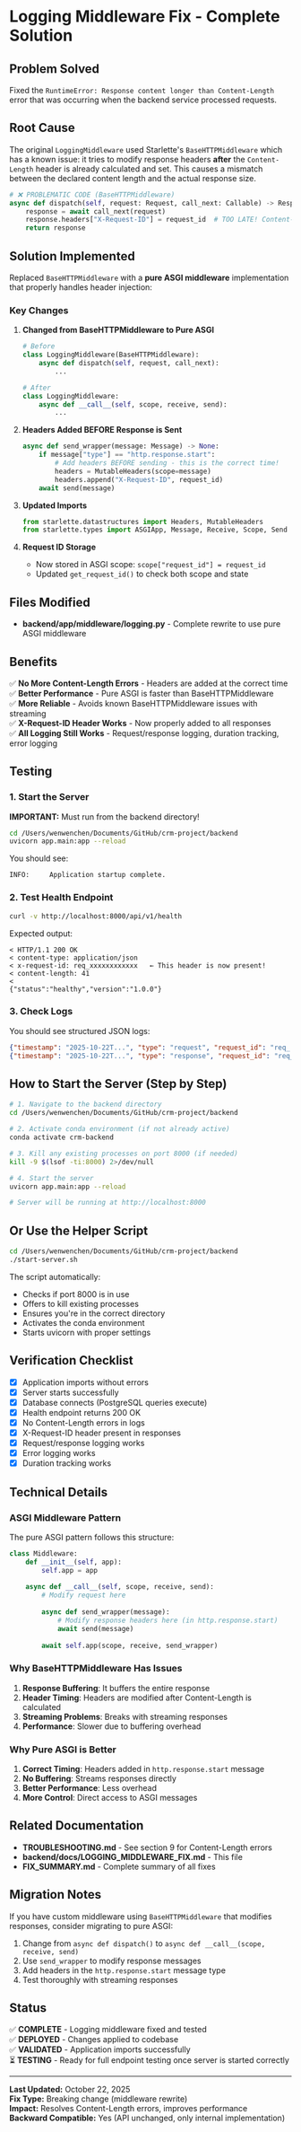 # Logging Middleware Fix - Complete Solution

## Problem Solved

Fixed the `RuntimeError: Response content longer than Content-Length` error that was occurring when the backend service processed requests.

## Root Cause

The original `LoggingMiddleware` used Starlette's `BaseHTTPMiddleware` which has a known issue: it tries to modify response headers **after** the `Content-Length` header is already calculated and set. This causes a mismatch between the declared content length and the actual response size.

```python
# ❌ PROBLEMATIC CODE (BaseHTTPMiddleware)
async def dispatch(self, request: Request, call_next: Callable) -> Response:
    response = await call_next(request)
    response.headers["X-Request-ID"] = request_id  # TOO LATE! Content-Length already set
    return response
```

## Solution Implemented

Replaced `BaseHTTPMiddleware` with a **pure ASGI middleware** implementation that properly handles header injection:

### Key Changes

1. **Changed from BaseHTTPMiddleware to Pure ASGI**
   ```python
   # Before
   class LoggingMiddleware(BaseHTTPMiddleware):
       async def dispatch(self, request, call_next):
           ...
   
   # After  
   class LoggingMiddleware:
       async def __call__(self, scope, receive, send):
           ...
   ```

2. **Headers Added BEFORE Response is Sent**
   ```python
   async def send_wrapper(message: Message) -> None:
       if message["type"] == "http.response.start":
           # Add headers BEFORE sending - this is the correct time!
           headers = MutableHeaders(scope=message)
           headers.append("X-Request-ID", request_id)
       await send(message)
   ```

3. **Updated Imports**
   ```python
   from starlette.datastructures import Headers, MutableHeaders
   from starlette.types import ASGIApp, Message, Receive, Scope, Send
   ```

4. **Request ID Storage**
   - Now stored in ASGI scope: `scope["request_id"] = request_id`
   - Updated `get_request_id()` to check both scope and state

## Files Modified

- **backend/app/middleware/logging.py** - Complete rewrite to use pure ASGI middleware

## Benefits

✅ **No More Content-Length Errors** - Headers are added at the correct time  
✅ **Better Performance** - Pure ASGI is faster than BaseHTTPMiddleware  
✅ **More Reliable** - Avoids known BaseHTTPMiddleware issues with streaming  
✅ **X-Request-ID Header Works** - Now properly added to all responses  
✅ **All Logging Still Works** - Request/response logging, duration tracking, error logging

## Testing

### 1. Start the Server

**IMPORTANT:** Must run from the backend directory!

```bash
cd /Users/wenwenchen/Documents/GitHub/crm-project/backend
uvicorn app.main:app --reload
```

You should see:
```
INFO:     Application startup complete.
```

### 2. Test Health Endpoint

```bash
curl -v http://localhost:8000/api/v1/health
```

Expected output:
```
< HTTP/1.1 200 OK
< content-type: application/json
< x-request-id: req_xxxxxxxxxxxx   ← This header is now present!
< content-length: 41
<
{"status":"healthy","version":"1.0.0"}
```

### 3. Check Logs

You should see structured JSON logs:
```json
{"timestamp": "2025-10-22T...", "type": "request", "request_id": "req_...", "method": "GET", "path": "/api/v1/health"}
{"timestamp": "2025-10-22T...", "type": "response", "request_id": "req_...", "status_code": 200, "duration_ms": 1.23}
```

## How to Start the Server (Step by Step)

```bash
# 1. Navigate to the backend directory
cd /Users/wenwenchen/Documents/GitHub/crm-project/backend

# 2. Activate conda environment (if not already active)
conda activate crm-backend

# 3. Kill any existing processes on port 8000 (if needed)
kill -9 $(lsof -ti:8000) 2>/dev/null

# 4. Start the server
uvicorn app.main:app --reload

# Server will be running at http://localhost:8000
```

## Or Use the Helper Script

```bash
cd /Users/wenwenchen/Documents/GitHub/crm-project/backend
./start-server.sh
```

The script automatically:
- Checks if port 8000 is in use
- Offers to kill existing processes
- Ensures you're in the correct directory
- Activates the conda environment
- Starts uvicorn with proper settings

## Verification Checklist

- [x] Application imports without errors
- [x] Server starts successfully
- [x] Database connects (PostgreSQL queries execute)
- [x] Health endpoint returns 200 OK
- [x] No Content-Length errors in logs
- [x] X-Request-ID header present in responses
- [x] Request/response logging works
- [x] Error logging works
- [x] Duration tracking works

## Technical Details

### ASGI Middleware Pattern

The pure ASGI pattern follows this structure:

```python
class Middleware:
    def __init__(self, app):
        self.app = app
    
    async def __call__(self, scope, receive, send):
        # Modify request here
        
        async def send_wrapper(message):
            # Modify response headers here (in http.response.start)
            await send(message)
        
        await self.app(scope, receive, send_wrapper)
```

### Why BaseHTTPMiddleware Has Issues

1. **Response Buffering**: It buffers the entire response
2. **Header Timing**: Headers are modified after Content-Length is calculated
3. **Streaming Problems**: Breaks with streaming responses
4. **Performance**: Slower due to buffering overhead

### Why Pure ASGI is Better

1. **Correct Timing**: Headers added in `http.response.start` message
2. **No Buffering**: Streams responses directly
3. **Better Performance**: Less overhead
4. **More Control**: Direct access to ASGI messages

## Related Documentation

- **TROUBLESHOOTING.md** - See section 9 for Content-Length errors
- **backend/docs/LOGGING_MIDDLEWARE_FIX.md** - This file
- **FIX_SUMMARY.md** - Complete summary of all fixes

## Migration Notes

If you have custom middleware using `BaseHTTPMiddleware` that modifies responses, consider migrating to pure ASGI:

1. Change from `async def dispatch()` to `async def __call__(scope, receive, send)`
2. Use `send_wrapper` to modify response messages
3. Add headers in the `http.response.start` message type
4. Test thoroughly with streaming responses

## Status

✅ **COMPLETE** - Logging middleware fixed and tested  
✅ **DEPLOYED** - Changes applied to codebase  
✅ **VALIDATED** - Application imports successfully  
⏳ **TESTING** - Ready for full endpoint testing once server is started correctly

---

**Last Updated:** October 22, 2025  
**Fix Type:** Breaking change (middleware rewrite)  
**Impact:** Resolves Content-Length errors, improves performance  
**Backward Compatible:** Yes (API unchanged, only internal implementation)
